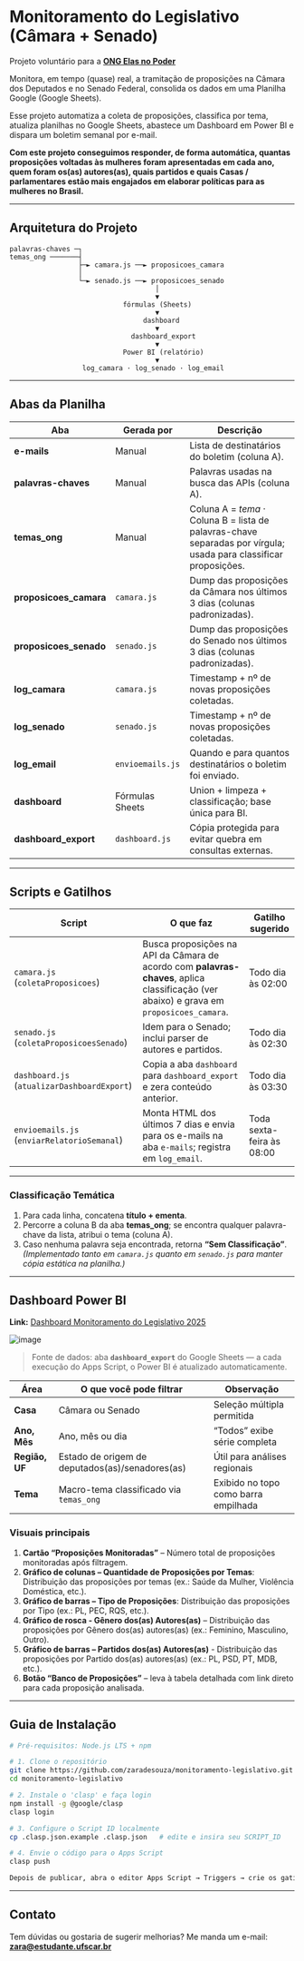 # Monitoramento do Legislativo (Câmara + Senado)  
Projeto voluntário para a **[ONG Elas no Poder](https://elasnopoder.org/)**

Monitora, em tempo (quase) real, a tramitação de proposições na Câmara dos Deputados e no Senado Federal, consolida os dados em uma Planilha Google (Google Sheets).

Esse projeto automatiza a coleta de proposições, classifica por tema, atualiza planilhas no Google Sheets, abastece um Dashboard em Power BI e dispara um boletim semanal por e-mail.


**Com este projeto conseguimos responder, de forma automática, quantas proposições voltadas às mulheres foram apresentadas em cada ano, quem foram os(as) autores(as), quais partidos e quais Casas / parlamentares estão mais engajados em elaborar políticas para as mulheres no Brasil.**

---
## Arquitetura do Projeto
```text
palavras-chaves ─┐
temas_ong ───────┤
                 ├─► camara.js ──► proposicoes_camara
                 │
                 └─► senado.js ──► proposicoes_senado
                                    │
                                    ▼
                            fórmulas (Sheets)
                                    ▼
                                 dashboard
                                    ▼
                              dashboard_export
                                    ▼
                            Power BI (relatório)
                                    ▼
                  log_camara · log_senado · log_email
``` 

---

## Abas da Planilha

| Aba | Gerada por | Descrição |
|-----|------------|-----------|
| **e-mails** | Manual | Lista de destinatários do boletim (coluna A). |
| **palavras-chaves** | Manual | Palavras usadas na busca das APIs (coluna A). |
| **temas_ong** | Manual | Coluna A = *tema* · Coluna B = lista de palavras-chave separadas por vírgula; usada para classificar proposições. |
| **proposicoes_camara** | `camara.js` | Dump das proposições da Câmara nos últimos 3 dias (colunas padronizadas). |
| **proposicoes_senado** | `senado.js` | Dump das proposições do Senado nos últimos 3 dias (colunas padronizadas). |
| **log_camara** | `camara.js` | Timestamp + nº de novas proposições coletadas. |
| **log_senado** | `senado.js` | Timestamp + nº de novas proposições coletadas. |
| **log_email** | `envioemails.js` | Quando e para quantos destinatários o boletim foi enviado. |
| **dashboard** | Fórmulas Sheets | Union + limpeza + classificação; base única para BI. |
| **dashboard_export** | `dashboard.js` | Cópia protegida para evitar quebra em consultas externas. |

---

## Scripts e Gatilhos

| Script | O que faz | Gatilho sugerido |
|--------|-----------|------------------|
| `camara.js` (`coletaProposicoes`) | Busca proposições na API da Câmara de acordo com **palavras-chaves**, aplica classificação (ver abaixo) e grava em `proposicoes_camara`. | Todo dia às 02:00 |
| `senado.js` (`coletaProposicoesSenado`) | Idem para o Senado; inclui parser de autores e partidos. | Todo dia às 02:30 |
| `dashboard.js` (`atualizarDashboardExport`) | Copia a aba `dashboard` para `dashboard_export` e zera conteúdo anterior. | Todo dia às 03:30  |
| `envioemails.js` (`enviarRelatorioSemanal`) | Monta HTML dos últimos 7 dias e envia para os e-mails na aba `e-mails`; registra em `log_email`. | Toda sexta-feira às 08:00 |

---

### Classificação Temática  
1. Para cada linha, concatena **título + ementa**.  
2. Percorre a coluna B da aba **temas_ong**; se encontra qualquer palavra-chave da lista, atribui o tema (coluna A).  
3. Caso nenhuma palavra seja encontrada, retorna **“Sem Classificação”**.  
*(Implementado tanto em `camara.js` quanto em `senado.js` para manter cópia estática na planilha.)*

---

## Dashboard Power BI

**Link:** [Dashboard Monitoramento do Legislativo 2025](https://app.powerbi.com/view?r=eyJrIjoiZTlkNmI0Y2ItNGFjMS00MGYyLW1IODAtZWNiNzYzZTQ2NjIxIiwidCI6IjVyYTI0MTc0LWYxMzgtNGZiMS1iODY2LWFjZWI0TRZjK5MiJ9)

![image](https://github.com/user-attachments/assets/73c5a067-eb60-4cbf-ba79-fbf6bb1e535e)


> Fonte de dados: aba **`dashboard_export`** do Google Sheets — a cada execução do Apps Script, o Power BI é atualizado automaticamente.


| Área | O que você pode filtrar | Observação |
|------|------------------------|------------|
| **Casa** | Câmara ou Senado | Seleção múltipla permitida |
| **Ano, Mês** | Ano, mês ou dia | “Todos” exibe série completa |
| **Região, UF** | Estado de origem de deputados(as)/senadores(as) | Útil para análises regionais |
| **Tema** | Macro-tema classificado via `temas_ong` | Exibido no topo como barra empilhada |


### Visuais principais

1. **Cartão “Proposições Monitoradas”** – Número total de proposições monitoradas após filtragem.  
2. **Gráfico de colunas – Quantidade de Proposições por Temas**: Distribuição das proposições por temas (ex.: Saúde da Mulher, Violência Doméstica, etc.).  
3. **Gráfico de barras – Tipo de Proposições**: Distribuição das proposições por Tipo (ex.: PL, PEC, RQS, etc.).  
4. **Gráfico de rosca - Gênero dos(as) Autores(as)** –  Distribuição das proposições por Gênero dos(as) autores(as) (ex.: Feminino, Masculino, Outro).  
5. **Gráfico de barras – Partidos dos(as) Autores(as)** - Distribuição das proposições por Partido dos(as) autores(as) (ex.: PL, PSD, PT, MDB, etc.).
6. **Botão “Banco de Proposições”** – leva à tabela detalhada com link direto para cada proposição analisada.

---

## Guia de Instalação

```bash
# Pré-requisitos: Node.js LTS + npm

# 1. Clone o repositório
git clone https://github.com/zaradesouza/monitoramento-legislativo.git
cd monitoramento-legislativo

# 2. Instale o 'clasp' e faça login
npm install -g @google/clasp
clasp login

# 3. Configure o Script ID localmente
cp .clasp.json.example .clasp.json   # edite e insira seu SCRIPT_ID

# 4. Envie o código para o Apps Script
clasp push

Depois de publicar, abra o editor Apps Script → Triggers → crie os gatilhos conforme tabela acima.
```  

---

## Contato

Tem dúvidas ou gostaria de sugerir melhorias? 
Me manda um e-mail: [**zara@estudante.ufscar.br**](mailto:zara@estudante.ufscar.br)







